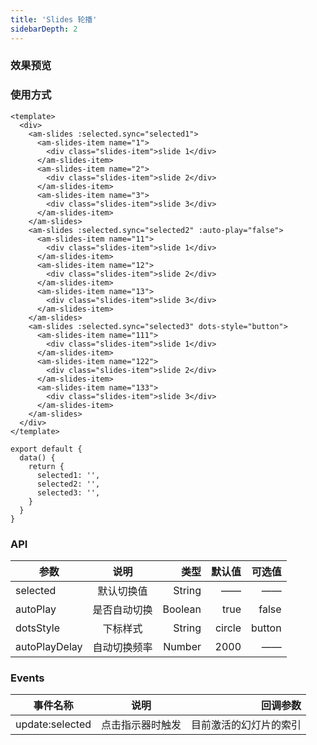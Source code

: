 ```yaml
---
title: 'Slides 轮播'
sidebarDepth: 2
---
```


### 效果预览

<ClientOnly>
<slides-demo-1/>
</ClientOnly>

### 使用方式

```vue{4}
<template>
  <div>
    <am-slides :selected.sync="selected1">
      <am-slides-item name="1">
        <div class="slides-item">slide 1</div>
      </am-slides-item>
      <am-slides-item name="2">
        <div class="slides-item">slide 2</div>
      </am-slides-item>
      <am-slides-item name="3">
        <div class="slides-item">slide 3</div>
      </am-slides-item>
    </am-slides>
    <am-slides :selected.sync="selected2" :auto-play="false">
      <am-slides-item name="11">
        <div class="slides-item">slide 1</div>
      </am-slides-item>
      <am-slides-item name="12">
        <div class="slides-item">slide 2</div>
      </am-slides-item>
      <am-slides-item name="13">
        <div class="slides-item">slide 3</div>
      </am-slides-item>
    </am-slides>
    <am-slides :selected.sync="selected3" dots-style="button">
      <am-slides-item name="111">
        <div class="slides-item">slide 1</div>
      </am-slides-item>
      <am-slides-item name="122">
        <div class="slides-item">slide 2</div>
      </am-slides-item>
      <am-slides-item name="133">
        <div class="slides-item">slide 3</div>
      </am-slides-item>
    </am-slides>
  </div>
</template>
```

```js{4}
export default {
  data() {
    return {
      selected1: '',
      selected2: '',
      selected3: '',
    }
  }
}
```

### API

| 参数          |     说明     |    类型 | 默认值 | 可选值 |
| ------------- | :----------: | ------: | -----: | -----: |
| selected      |  默认切换值  |  String |     —— |     —— |
| autoPlay      | 是否自动切换 | Boolean |   true |  false |
| dotsStyle | 下标样式 |  String |   circle |     button |
| autoPlayDelay | 自动切换频率 |  Number |   2000 |     —— |

### Events

| 事件名称        |       说明       |               回调参数 |
| --------------- | :--------------: | ---------------------: |
| update:selected | 点击指示器时触发 | 目前激活的幻灯片的索引 |
